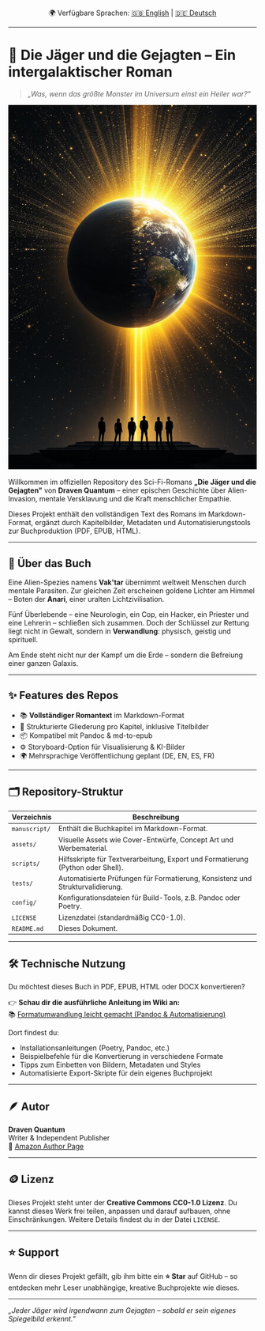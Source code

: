 <div style="text-align: center">
  🌍 Verfügbare Sprachen:
  <a href="https://github.com/astrapi69/die-jaeger-und-die-gejagten/tree/main"> 🇬🇧 English</a> |
  <a href="https://github.com/astrapi69/die-jaeger-und-die-gejagten/tree/main-de"> 🇩🇪 Deutsch</a>
</div>

---

# 🌌 Die Jäger und die Gejagten – Ein intergalaktischer Roman

> *„Was, wenn das größte Monster im Universum einst ein Heiler war?"*

![Banner](assets/covers/cover.jpg)

Willkommen im offiziellen Repository des Sci-Fi-Romans **„Die Jäger und die Gejagten"** von **Draven Quantum** – einer
epischen Geschichte über Alien-Invasion, mentale Versklavung und die Kraft menschlicher Empathie.

Dieses Projekt enthält den vollständigen Text des Romans im Markdown-Format, ergänzt durch Kapitelbilder, Metadaten und
Automatisierungstools zur Buchproduktion (PDF, EPUB, HTML).

---

## 📖 Über das Buch

Eine Alien-Spezies namens **Vak'tar** übernimmt weltweit Menschen durch mentale Parasiten. Zur gleichen Zeit erscheinen
goldene Lichter am Himmel – Boten der **Anari**, einer uralten Lichtzivilisation.

Fünf Überlebende – eine Neurologin, ein Cop, ein Hacker, ein Priester und eine Lehrerin – schließen sich zusammen. Doch
der Schlüssel zur Rettung liegt nicht in Gewalt, sondern in **Verwandlung**: physisch, geistig und spirituell.

Am Ende steht nicht nur der Kampf um die Erde – sondern die Befreiung einer ganzen Galaxis.

---

## ✨ Features des Repos

- 📚 **Vollständiger Romantext** im Markdown-Format
- 📁 Strukturierte Gliederung pro Kapitel, inklusive Titelbilder
- 📦 Kompatibel mit Pandoc & md-to-epub
- ⚙️ Storyboard-Option für Visualisierung & KI-Bilder
- 🌍 Mehrsprachige Veröffentlichung geplant (DE, EN, ES, FR)

---

## 🗂️ Repository-Struktur

| Verzeichnis   | Beschreibung                                                                    |
|---------------|---------------------------------------------------------------------------------|
| `manuscript/` | Enthält die Buchkapitel im Markdown-Format.                                     |
| `assets/`     | Visuelle Assets wie Cover-Entwürfe, Concept Art und Werbematerial.              |
| `scripts/`    | Hilfsskripte für Textverarbeitung, Export und Formatierung (Python oder Shell). |
| `tests/`      | Automatisierte Prüfungen für Formatierung, Konsistenz und Strukturvalidierung.  |
| `config/`     | Konfigurationsdateien für Build-Tools, z.B. Pandoc oder Poetry.                 |
| `LICENSE`     | Lizenzdatei (standardmäßig CC0-1.0).                                            |
| `README.md`   | Dieses Dokument.                                                                |

---

## 🛠️ Technische Nutzung

Du möchtest dieses Buch in PDF, EPUB, HTML oder DOCX konvertieren?

👉 **Schau dir die ausführliche Anleitung im Wiki an:**  
📚 [Formatumwandlung leicht gemacht (Pandoc & Automatisierung)](https://github.com/astrapi69/write-book-template/wiki)

Dort findest du:

- Installationsanleitungen (Poetry, Pandoc, etc.)
- Beispielbefehle für die Konvertierung in verschiedene Formate
- Tipps zum Einbetten von Bildern, Metadaten und Styles
- Automatisierte Export-Skripte für dein eigenes Buchprojekt

---

## 🪶 Autor

**Draven Quantum**  
Writer & Independent Publisher  
📘 [Amazon Author Page](https://www.amazon.de/stores/author/B0FLQGSCG4/about)

---

## 🪙 Lizenz

Dieses Projekt steht unter der **Creative Commons CC0-1.0 Lizenz**. Du kannst dieses Werk frei teilen, anpassen und
darauf aufbauen, ohne Einschränkungen. Weitere Details findest du in der Datei `LICENSE`.

---

## ⭐ Support

Wenn dir dieses Projekt gefällt, gib ihm bitte ein **⭐ Star** auf GitHub – so entdecken mehr Leser unabhängige, kreative
Buchprojekte wie dieses.

---

_„Jeder Jäger wird irgendwann zum Gejagten – sobald er sein eigenes Spiegelbild erkennt."_